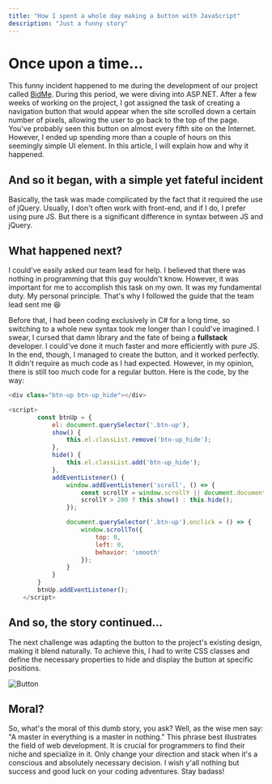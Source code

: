 ```yaml
---
title: "How I spent a whole day making a button with JavaScript"
description: "Just a funny story"
---
```


# Once upon a time...

This funny incident happened to me during the development of our project called [BidMe](https://bidme.flurium.com). 
During this period, we were diving into ASP.NET. After a few weeks of working on the project, 
I got assigned the task of creating a navigation button that would appear when the site scrolled down a certain number of pixels, allowing the user to go back to the top of the page. You've probably seen this button on almost every fifth site on the Internet. 
However, I ended up spending more than a couple of hours on this seemingly simple UI element. 
In this article, I will explain how and why it happened.

## And so it began, with a simple yet fateful incident

Basically, the task was made complicated by the fact that it required the use of jQuery. 
Usually, I don't often work with front-end, and if I do, I prefer using pure JS. 
But there is a significant difference in syntax between JS and jQuery.

## What happened next?

I could've easily asked our team lead for help. I believed that there was nothing in programming that this guy wouldn't know. However, it was important for me to accomplish this task on my own. It was my fundamental duty. My personal principle. That's why I followed the guide that the team lead sent me :laughing: 

Before that, I had been coding exclusively in C# for a long time, so switching to a whole new syntax took me longer than I could've imagined. 
I swear, I cursed that damn library and the fate of being a **fullstack** developer.
I could've done it much faster and more efficiently with pure JS. In the end, though, I managed to create the button, and it worked perfectly. It didn't require as much code as I had expected. 
However, in my opinion, there is still too much code for a regular button. 
Here is the code, by the way:

```js
<div class="btn-up btn-up_hide"></div>

<script>
        const btnUp = {
            el: document.querySelector('.btn-up'),
            show() {
                this.el.classList.remove('btn-up_hide');
            },
            hide() {
                this.el.classList.add('btn-up_hide');
            },
            addEventListener() {
                window.addEventListener('scroll', () => {
                    const scrollY = window.scrollY || document.documentElement.scrollTop;
                    scrollY > 200 ? this.show() : this.hide();
                });

                document.querySelector('.btn-up').onclick = () => {
                    window.scrollTo({
                        top: 0,
                        left: 0,
                        behavior: 'smooth'
                    });
                }
            }
        }
        btnUp.addEventListener();
    </script>
```

## And so, the story continued...

The next challenge was adapting the button to the project's existing design, making it blend naturally. 
To achieve this, I had to write CSS classes and define the necessary properties to hide and display the button at specific positions.

![Button](https://i.ibb.co/M8tm9K5/2023-07-07-031935.jpg)

## Moral?

So, what's the moral of this dumb story, you ask? Well, as the wise men say: "A master in everything is a master in nothing." This phrase best illustrates the field of web development.
It is crucial for programmers to find their niche and specialize in it. Only change your direction and stack when it's a conscious and absolutely necessary decision. 
I wish y'all nothing but success and good luck on your coding adventures. Stay badass!
